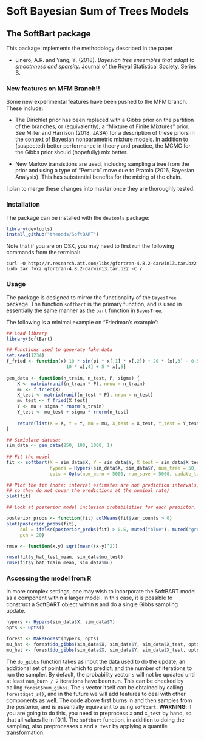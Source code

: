 Soft Bayesian Sum of Trees Models
================

## The SoftBart package

This package implements the methodology described in the paper

  - Linero, A.R. and Yang, Y. (2018). *Bayesian tree ensembles that
    adapt to smoothness and sparsity.* Journal of the Royal Statistical
    Society, Series B.

### New features on MFM Branch\!\!

Some new experimental features have been pushed to the MFM branch. These
include:

  - The Dirichlet prior has been replaced with a Gibbs prior on the
    partition of the branches, or (equivalently), a “Mixture of Finite
    Mixtures” prior. See Miller and Harrison (2018, JASA) for a
    description of these priors in the context of Bayesian nonparametric
    mixture models. In addition to (suspected) better performance in
    theory and practice, the MCMC for the Gibbs prior should (hopefully)
    mix better.

  - New Markov transistions are used, including sampling a tree from the
    prior and using a type of “Perturb” move due to Pratola (2016,
    Bayesian Analysis). This has substantial benefits for the mixing of
    the chain.

I plan to merge these changes into master once they are thoroughly
tested.

### Installation

The package can be installed with the `devtools` package:

``` r
library(devtools)
install_github("theodds/SoftBART")
```

Note that if you are on OSX, you may need to first run the following
commands from the terminal:

    curl -O http://r.research.att.com/libs/gfortran-4.8.2-darwin13.tar.bz2
    sudo tar fvxz gfortran-4.8.2-darwin13.tar.bz2 -C /

### Usage

The package is designed to mirror the functionality of the `BayesTree`
package. The function `softbart` is the primary function, and is used in
essentially the same manner as the `bart` function in `BayesTree`.

The following is a minimal example on “Friedman’s example”:

``` r
## Load library
library(SoftBart)

## Functions used to generate fake data
set.seed(1234)
f_fried <- function(x) 10 * sin(pi * x[,1] * x[,2]) + 20 * (x[,3] - 0.5)^2 + 
                      10 * x[,4] + 5 * x[,5]
    
gen_data <- function(n_train, n_test, P, sigma) {
    X <- matrix(runif(n_train * P), nrow = n_train)
    mu <- f_fried(X)
    X_test <- matrix(runif(n_test * P), nrow = n_test)
    mu_test <- f_fried(X_test)
    Y <- mu + sigma * rnorm(n_train)
    Y_test <- mu_test + sigma * rnorm(n_test)
        
    return(list(X = X, Y = Y, mu = mu, X_test = X_test, Y_test = Y_test, mu_test = mu_test))
}

## Simiulate dataset
sim_data <- gen_data(250, 100, 1000, 1)
    
## Fit the model
fit <- softbart(X = sim_data$X, Y = sim_data$Y, X_test = sim_data$X_test, 
                hypers = Hypers(sim_data$X, sim_data$Y, num_tree = 50, temperature = 1),
                opts = Opts(num_burn = 5000, num_save = 5000, update_tau = TRUE))
    
## Plot the fit (note: interval estimates are not prediction intervals, 
## so they do not cover the predictions at the nominal rate)
plot(fit)

## Look at posterior model inclusion probabilities for each predictor. 

posterior_probs <- function(fit) colMeans(fit$var_counts > 0)
plot(posterior_probs(fit), 
     col = ifelse(posterior_probs(fit) > 0.5, muted("blue"), muted("green")), 
     pch = 20)

rmse <- function(x,y) sqrt(mean((x-y)^2))

rmse(fit$y_hat_test_mean, sim_data$mu_test)
rmse(fit$y_hat_train_mean, sim_data$mu)
```

### Accessing the model from R

In more complex settings, one may wish to incorporate the SoftBART model
as a component within a larger model. In this case, it is possible to
construct a SoftBART object within `R` and do a single Gibbs sampling
update.

``` r
hypers <- Hypers(sim_data$X, sim_data$Y)
opts <- Opts()

forest <- MakeForest(hypers, opts)
mu_hat <- forest$do_gibbs(sim_data$X, sim_data$Y, sim_data$X_test, opts$num_burn)
mu_hat <- forest$do_gibbs(sim_data$X, sim_data$Y, sim_data$X_test, opts$num_save)
```

The `do_gibbs` function takes as input the data used to do the update,
an additional set of points at which to predict, and the number of
iterations to run the sampler. By default, the probability vector `s`
will not be updated until at least `num_burn / 2` iterations have been
run. This can be checked by calling `forest$num_gibbs`. The `s` vector
itself can be obtained by calling `forest$get_s()`, and in the future we
will add features to deal with other components as well. The code above
first burns in and then samples from the posterior, and is essentially
equivalent to using `softbart`. **WARNING**: if you are going to do
this, you need to preprocess `X` and `X_test` by hand, so that all
values lie in \[0,1\]. The `softbart` function, in addition to doing the
sampling, also preprocesses `X` and `X_test` by applying a quantile
transformation.
